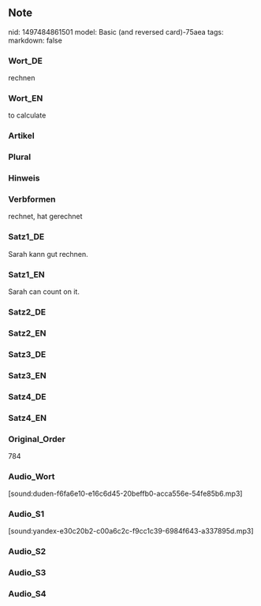 ## Note
nid: 1497484861501
model: Basic (and reversed card)-75aea
tags: 
markdown: false

### Wort_DE
rechnen

### Wort_EN
to calculate

### Artikel


### Plural


### Hinweis


### Verbformen
rechnet, hat gerechnet

### Satz1_DE
Sarah kann gut rechnen.

### Satz1_EN
Sarah can count on it.

### Satz2_DE


### Satz2_EN


### Satz3_DE


### Satz3_EN


### Satz4_DE


### Satz4_EN


### Original_Order
784

### Audio_Wort
[sound:duden-f6fa6e10-e16c6d45-20beffb0-acca556e-54fe85b6.mp3]

### Audio_S1
[sound:yandex-e30c20b2-c00a6c2c-f9cc1c39-6984f643-a337895d.mp3]

### Audio_S2


### Audio_S3


### Audio_S4

